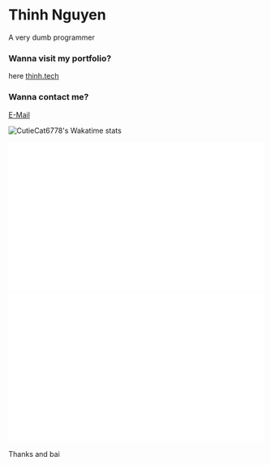 # Thinh Nguyen

A very dumb programmer

### Wanna visit my portfolio?

here [thinh.tech](https://thinh.tech)

### Wanna contact me?

[E-Mail](mailto:thinh@thinh.tech)

![CutieCat6778's Wakatime stats](https://github-readme-stats.vercel.app/api/wakatime/?username=CutieCat6778&show_icons=true&theme=transparent)

![overview](https://raw.githubusercontent.com/CutieCat6778/github-stats/master/generated/overview.svg#gh-dark-mode-only)
![languages](https://raw.githubusercontent.com/CutieCat6778/github-stats/master/generated/languages.svg#gh-dark-mode-only)

Thanks and bai
